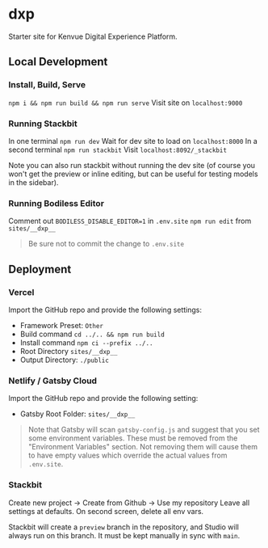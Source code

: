 # __dxp__

Starter site for Kenvue Digital Experience Platform.

## Local Development

### Install, Build, Serve

`npm i && npm run build && npm run serve`
Visit site on `localhost:9000`

### Running Stackbit

In one terminal `npm run dev`
Wait for dev site to load on `localhost:8000`
In a second terminal `npm run stackbit`
Visit `localhost:8092/_stackbit`

Note you can also run stackbit without running the dev site (of course you won't
get the preview or inline editing, but can be useful for testing models in the
sidebar).

### Running Bodiless Editor

Comment out `BODILESS_DISABLE_EDITOR=1` in `.env.site`
`npm run edit` from `sites/__dxp__`
> Be sure not to commit the change to `.env.site`

## Deployment

### Vercel

Import the GitHub repo and provide the following settings:
- Framework Preset: `Other`
- Build command `cd ../.. && npm run build`
- Install command `npm ci --prefix ../..`
- Root Directory `sites/__dxp__`
- Output Directory: `./public`

### Netlify / Gatsby Cloud

Import the GitHub repo and provide the following setting:
- Gatsby Root Folder: `sites/__dxp__`

> Note that Gatsby will scan `gatsby-config.js` and suggest that you set some
> environment variables. These must be removed from the "Environment Variables"
> section. Not removing them will cause them to have empty values which override
> the actual values from `.env.site`.

### Stackbit

Create new project -> Create from Github -> Use my repository
Leave all settings at defaults.
On second screen, delete all env vars.

Stackbit will create a `preview` branch in the repository, and Studio will always
run on this branch.  It must be kept manually in sync with `main`.
